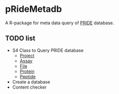 # pRideMetadb
A R-package for meta data query of [PRIDE](http://www.ebi.ac.uk/pride/archive/) database.

## TODO list
- S4 Class to Query PRIDE database
    - [Project](http://www.ebi.ac.uk/pride/ws/archive/#!/project)
    - [Assay](http://www.ebi.ac.uk/pride/ws/archive/#!/assay)
    - [File](http://www.ebi.ac.uk/pride/ws/archive/#!/file)
    - [Protein](http://www.ebi.ac.uk/pride/ws/archive/#!/protein)
    - [Peptide](http://www.ebi.ac.uk/pride/ws/archive/#!/peptide)
- Create a database
- Content checker
